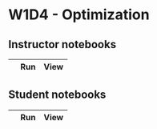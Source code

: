 # W1D4 - Optimization

## Instructor notebooks

|   | Run | View |
| - | --- | ---- |


## Student notebooks

|   | Run | View |
| - | --- | ---- |

